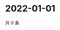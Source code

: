 # 2022-01-01

共 0 条

<!-- BEGIN WEIBO -->
<!-- 最后更新时间 Sat Jan 01 2022 17:09:05 GMT+0800 (China Standard Time) -->

<!-- END WEIBO -->
